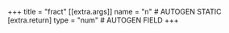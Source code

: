 +++
title = "fract"
[[extra.args]]
name = "n" # AUTOGEN STATIC
[extra.return]
type = "num" # AUTOGEN FIELD
+++